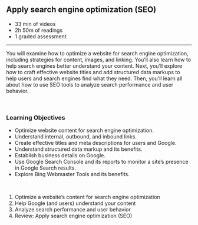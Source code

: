 ## Apply search engine optimization (SEO)

- 33 min of videos
- 2h 50m of readings
- 1 graded assessment

<hr>

You will examine how to optimize a website for search engine optimization, including strategies for content, images, and linking. You’ll also learn how to help search engines better understand your content. Next, you’ll explore how to craft effective website titles and add structured data markups to help users and search engines find what they need. Then, you’ll learn all about how to use SEO tools to analyze search performance and user behavior.

<br>

### Learning Objectives

- Optimize website content for search engine optimization.
- Understand internal, outbound, and inbound links.
- Create effective titles and meta descriptions for users and Google.
- Understand structured data markup and its benefits.
- Establish business details on Google.
- Use Google Search Console and its reports to monitor a site’s presence in Google Search results.
- Explore Bing Webmaster Tools and its benefits.

<br>

1. Optimize a website’s content for search engine optimization
2. Help Google (and users) understand your content
3. Analyze search performance and user behavior
4. Review: Apply search engine optimization (SEO)
